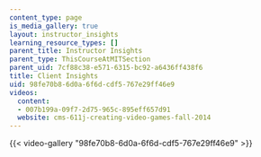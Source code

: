 ```yaml
---
content_type: page
is_media_gallery: true
layout: instructor_insights
learning_resource_types: []
parent_title: Instructor Insights
parent_type: ThisCourseAtMITSection
parent_uid: 7cf88c38-e571-6315-bc92-a6436ff438f6
title: Client Insights
uid: 98fe70b8-6d0a-6f6d-cdf5-767e29ff46e9
videos:
  content:
  - 007b199a-09f7-2d75-965c-895eff657d91
  website: cms-611j-creating-video-games-fall-2014
---
```



{{< video-gallery "98fe70b8-6d0a-6f6d-cdf5-767e29ff46e9" >}}


